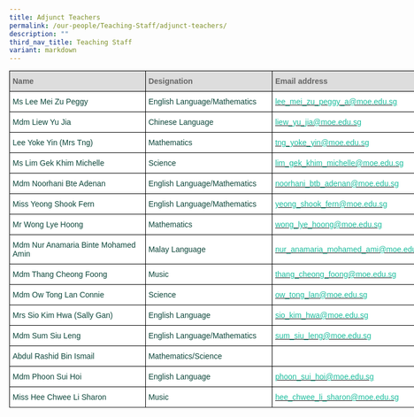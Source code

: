 ```yaml
---
title: Adjunct Teachers
permalink: /our-people/Teaching-Staff/adjunct-teachers/
description: ""
third_nav_title: Teaching Staff
variant: markdown
---
```

<style type="text/css">
.tg  {border-collapse:collapse;border-spacing:0;margin:0px auto;}
.tg td{border-color:black;border-style:solid;border-width:1px;font-family:Arial, sans-serif;font-size:14px;
  overflow:hidden;padding:10px 5px;word-break:normal;}
.tg th{border-color:black;border-style:solid;border-width:1px;font-family:Arial, sans-serif;font-size:14px;
  font-weight:normal;overflow:hidden;padding:10px 5px;word-break:normal;}
.tg .tg-yhj3{background-color:#FFF;color:#0C463A;text-align:left;vertical-align:middle}
.tg .tg-feqv{background-color:#DDD;color:#666;font-weight:bold;text-align:left;vertical-align:middle}
.tg .tg-o5fr{background-color:#FFF;color:#FD6500;text-align:left;vertical-align:middle}
</style>
<table class="tg" style="undefined;table-layout: fixed; width: 775px">
<colgroup>
<col style="width: 257px">
<col style="width: 234px">
<col style="width: 300px">
</colgroup>
<tbody>
  <tr>
    <td class="tg-feqv"><span style="color:#666;background-color:#DDD">Name</span></td>
    <td class="tg-feqv"><span style="color:#666;background-color:#DDD">Designation</span></td>
    <td class="tg-feqv"><span style="color:#666;background-color:#DDD">Email address</span></td>
  </tr>
	<tr>
    <td class="tg-yhj3">Ms Lee Mei Zu Peggy<br></td>
    <td class="tg-yhj3">English Language/Mathematics</td>
    <td class="tg-o5fr"><a href="mailto:lee_mei_zu_peggy_a@moe.edu.sg"><span style="text-decoration:none;color:#1ABC9C">lee_mei_zu_peggy_a@moe.edu.sg</span></a><br></td>
  </tr>
	 <tr>
    <td class="tg-yhj3"> Mdm Liew Yu Jia</td>
    <td class="tg-yhj3"> Chinese Language </td>
     <td class="tg-o5fr"><a href="mailto:liew_yu_jia@moe.edu.sg"><span style="text-decoration:none;color:#1ABC9C">liew_yu_jia@moe.edu.sg</span></a><br></td>
	</tr>
  <tr>
    <td class="tg-yhj3"> Lee Yoke Yin (Mrs Tng)</td>
    <td class="tg-yhj3">Mathematics</td>
    <td class="tg-o5fr"><a href="mailto:tng_yoke_yin@moe.edu.sg"><span style="text-decoration:none;color:#1ABC9C">tng_yoke_yin@moe.edu.sg</span></a> </td>
  </tr>
  <tr>
    <td class="tg-yhj3">Ms Lim Gek Khim Michelle </td>
    <td class="tg-yhj3"> Science</td>
    <td class="tg-o5fr"><a href="mailto:lim_gek_khim_michelle@moe.edu.sg"><span style="text-decoration:none;color:#1ABC9C">lim_gek_khim_michelle@moe.edu.sg</span></a> </td>
  </tr>
	<tr>
    <td class="tg-yhj3">Mdm Noorhani Bte Adenan</td>
    <td class="tg-yhj3"> English Language/Mathematics</td>
    <td class="tg-o5fr"><a href="mailto:noorhani_btb_adenan@moe.edu.sg"><span style="text-decoration:none;color:#1ABC9C">noorhani_btb_adenan@moe.edu.sg</span></a></td>
  </tr>
  <tr>
    <td class="tg-yhj3">Miss Yeong Shook Fern </td>
    <td class="tg-yhj3">English Language/Mathematics</td>
    <td class="tg-o5fr"><a href="mailto:yeong_shook_fern@moe.edu.sg"><span style="text-decoration:none;color:#1ABC9C">yeong_shook_fern@moe.edu.sg</span></a></td>
  </tr>
  <tr>
    <td class="tg-yhj3">Mr Wong Lye Hoong </td>
    <td class="tg-yhj3"> Mathematics</td>
    <td class="tg-o5fr"><a href="mailto:wong_lye_hoong@moe.edu.sg"><span style="text-decoration:none;color:#1ABC9C">wong_lye_hoong@moe.edu.sg</span></a></td>
  </tr>
	<tr>
    <td class="tg-yhj3">Mdm Nur Anamaria Binte Mohamed Amin</td>
    <td class="tg-yhj3"> Malay Language</td>
    <td class="tg-o5fr"><a href="mailto:nur_anamaria_mohamed_ami@moe.edu.sg"><span style="text-decoration:none;color:#1ABC9C">nur_anamaria_mohamed_ami@moe.edu.sg</span></a> </td>
  </tr>
  <tr>
    <td class="tg-yhj3">Mdm Thang Cheong Foong </td>
    <td class="tg-yhj3">Music </td>
   <td class="tg-o5fr"><a href="mailto:thang_cheong_foong@moe.edu.sg"><span style="text-decoration:none;color:#1ABC9C">thang_cheong_foong@moe.edu.sg</span></a> </td>
  </tr>
  <tr>
    <td class="tg-yhj3">Mdm Ow Tong Lan Connie</td>
    <td class="tg-yhj3">Science</td>
    <td class="tg-o5fr"><a href="mailto:ow_tong_lan@moe.edu.sg"><span style="text-decoration:none;color:#1ABC9C">ow_tong_lan@moe.edu.sg</span></a> </td>
  </tr>
	<tr>
    <td class="tg-yhj3">Mrs Sio Kim Hwa (Sally Gan)</td>
    <td class="tg-yhj3">English Language</td>
    <td class="tg-o5fr"><a href="mailto:sio_kim_hwa@moe.edu.sg"><span style="text-decoration:none;color:#1ABC9C">sio_kim_hwa@moe.edu.sg</span></a> </td>
		</tr>
	<tr>
    <td class="tg-yhj3">Mdm Sum Siu Leng</td>
    <td class="tg-yhj3">English Language/Mathematics</td>
    <td class="tg-o5fr"><a href="mailto:sum_siu_leng@moe.edu.sg"><span style="text-decoration:none;color:#1ABC9C">sum_siu_leng@moe.edu.sg</span></a> </td>
		</tr><tr>
			<td class="tg-yhj3">Abdul Rashid Bin Ismail</td>
    <td class="tg-yhj3">Mathematics/Science</td>
    <td class="tg-o5fr"><a href="mailto:"><span style="text-decoration:none;color:#1ABC9C"></span></a> </td>
		</tr><tr>
			<td class="tg-yhj3">Mdm Phoon Sui Hoi </td>
    <td class="tg-yhj3">English Language</td>
    <td class="tg-o5fr"><a href="mailto:phoon_sui_hoi@moe.edu.sg"><span style="text-decoration:none;color:#1ABC9C">phoon_sui_hoi@moe.edu.sg</span></a> </td>
			</tr><tr>
			<td class="tg-yhj3">Miss Hee Chwee Li Sharon</td>
    <td class="tg-yhj3">Music</td>
    <td class="tg-o5fr"><a href="mailto:hee_chwee_li_sharon@moe.edu.sg"><span style="text-decoration:none;color:#1ABC9C">hee_chwee_li_sharon@moe.edu.sg</span></a> </td>
		</tr><tr>
		</tr><tr>
</tr></tbody>
</table>